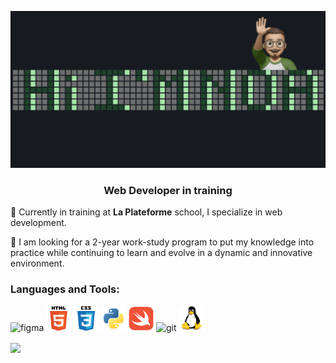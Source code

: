 <img src="./github.png" alt="banner Hi, I'm Noa"></img>

<h3 align="center">Web Developer in training</h3>

🌱 Currently in training at **La Plateforme** school, I specialize in web development.

🤝 I am looking for a 2-year work-study program to put my knowledge into practice while continuing to learn and evolve in a dynamic and innovative environment.


<h3 align="left">Languages and Tools:</h3>

<p align="left"><img src="https://www.vectorlogo.zone/logos/figma/figma-icon.svg" alt="figma" width="40" height="40"/> <img src="https://raw.githubusercontent.com/devicons/devicon/master/icons/html5/html5-original-wordmark.svg" alt="html5" width="40" height="40"/> <img src="https://raw.githubusercontent.com/devicons/devicon/master/icons/css3/css3-original-wordmark.svg" alt="css3" width="40" height="40"/>   <img src="https://raw.githubusercontent.com/devicons/devicon/master/icons/python/python-original.svg" alt="python" width="40" height="40"/> <img src="https://raw.githubusercontent.com/devicons/devicon/master/icons/swift/swift-original.svg" alt="swift" width="40" height="40"/> <img 
src="https://www.vectorlogo.zone/logos/git-scm/git-scm-icon.svg" alt="git" width="40" height="40"/>  <img src="https://raw.githubusercontent.com/devicons/devicon/master/icons/linux/linux-original.svg" alt="linux" width="40" height="40"/></p>

<a href="https://github.com/noa-cen/noa-cen"> <img align="center" src="https://github-readme-stats.vercel.app/api/top-langs/?username=noa-cen&hide=java,html,tex&title_color=ffffff&text_color=c9cacc&icon_color=2bbc8a&bg_color=1d1f21&langs_count=3" /> </a>

